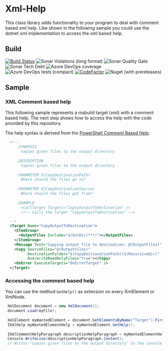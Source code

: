 # Xml-Help
This class library adds functionality to your program to deal with comment based xml help. Like shown in the following sample you could use the dotnet xml implementation to access the xml based help.

## Build
[![Build Status](https://dev.azure.com/NorikaDE/Xml-Help/_apis/build/status/NorikaDE.Xml-Help?branchName=master)](https://dev.azure.com/NorikaDE/Xml-Help/_build/latest?definitionId=1&branchName=master)
![Sonar Violations (long format)](https://img.shields.io/sonar/violations/NorikaDE_Xml-Help?server=https%3A%2F%2Fsonarcloud.io)
![Sonar Quality Gate](https://img.shields.io/sonar/quality_gate/NorikaDE_Xml-Help?server=https%3A%2F%2Fsonarcloud.io)
![Sonar Tech Debt](https://img.shields.io/sonar/tech_debt/NorikaDE_Xml-Help?server=https%3A%2F%2Fsonarcloud.io)
![Azure DevOps coverage](https://img.shields.io/azure-devops/coverage/NorikaDE/Xml-Help/1)
![Azure DevOps tests (compact)](https://img.shields.io/azure-devops/tests/NorikaDE/XML-Help/1?compact_message)
[![CodeFactor](https://www.codefactor.io/repository/github/norikade/xml-help/badge/master)](https://www.codefactor.io/repository/github/norikade/xml-help/overview/master)
![Nuget (with prereleases)](https://img.shields.io/nuget/vpre/Norika.Xml.CommentBasedHelp.Data)

## Sample

### XML Comment based help
This following sample represents a msbuild target (xml) with a comment based help. The next step shows how to access the help with the code provided by this repository. 

The help syntax is derived from the [PowerShell Comment Based Help](https://docs.microsoft.com/en-us/PowerShell/module/microsoft.PowerShell.core/about/about_comment_based_help?view=powershell-6).

```xml
  <!--
	 .SYNOPSIS
	   Copies given files to the output directory
	 
	 .DESCRIPTION
	   Copies given files to the output directory
	 
	 .PARAMETER $(CopyDestinationPath)
	   Where should the files go to? 
	 
	 .PARAMETER $(CopyDestinationSource)
	   Where should the files got from?
	 
	 .EXAMPLE
	   <CallTarget Targets="CoptyOutputToDestination" />
	   <!~~ Calls the target "CopyOutputToDestination" ~~>

  -->
  <Target Name="CopyOutputToDestination">
    <ItemGroup>
      <OutputFiles Include="$(OutDir)**\*"></OutputFiles>
    </ItemGroup>
    <Message Text="Copying output file to destination: @(OutputFiles)" Importance="high"/>
    <Copy SourceFiles="@(OutputFiles)" 
          DestinationFolder="$(CopyDestionationPath)\%(RecursiveDir)" 
          OverwriteReadOnlyFiles="true"></Copy>
    <OnError ExecuteTargets="OnErrorTarget" />
  </Target>
```

### Accessing the comment based help
You can use the method `GetHelp()` as extension on every XmlElement or XmlNode.


```cs
 XmlDocument document = new XmlDocument();
 document.Load(myFile);
 
 XmlElement myWantedElement = document.GetElementsByName("Target").First();
 IXmlHelp myWantedElementHelp = myWantedElement.GetHelp();
 
 IXmlCommentHelpParagraph descriptionHelpParagraph = myWantedElementHelp.LookUp("Description");
 Console.WriteLine(descriptionHelpParagraph.Content);
 // Writes "Copies given files to the output directory" to the console output
```
